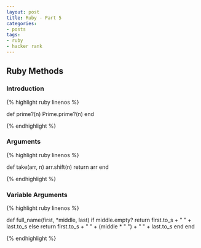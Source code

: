 ```yaml
---
layout: post
title: Ruby - Part 5
categories: 
- posts
tags:
- ruby
- hacker rank
---
```

## Ruby Methods

### Introduction
{% highlight ruby linenos %}

def prime?(n)
    Prime.prime?(n)
end

{% endhighlight %}

### Arguments
{% highlight ruby linenos %}

def take(arr, n)
    arr.shift(n)
    return arr
end

{% endhighlight %}

<!--break-->

### Variable Arguments
{% highlight ruby linenos %}

def full_name(first, *middle, last)
    if middle.empty?
        return first.to_s + " " + last.to_s
    else
        return first.to_s + " " + (middle * " ") + " " + last.to_s
    end
end

{% endhighlight %}